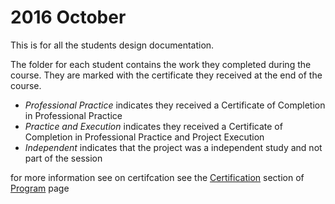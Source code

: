 # 2016 October
This is for all the students design documentation. 

The folder for each student contains the work they completed during the course. They are marked with the certificate they received at the end of the course. 

- *Professional Practice* indicates they received a Certificate of Completion in Professional Practice
- *Practice and Execution* indicates they received a Certificate of Completion in Professional Practice and Project Execution
- *Independent* indicates that the project was a independent study and not part of the session

for more information see on certifcation see the [Certification](http://www.engineeraccelerator.com/program/#certification) section of [Program](http://www.engineeraccelerator.com/program/) page